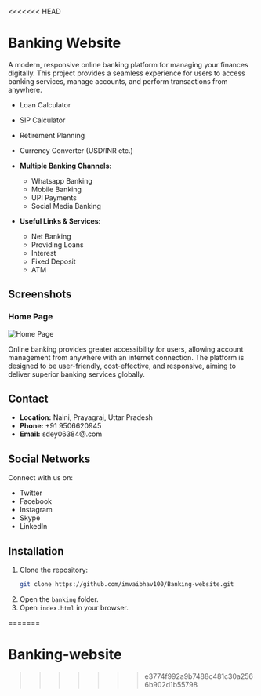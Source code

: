 <<<<<<< HEAD
# Banking Website

A modern, responsive online banking platform for managing your finances digitally. This project provides a seamless experience for users to access banking services, manage accounts, and perform transactions from anywhere.


  - Loan Calculator  
  - SIP Calculator  
  - Retirement Planning  
  - Currency Converter (USD/INR etc.)

- **Multiple Banking Channels:**  
  - Whatsapp Banking  
  - Mobile Banking  
  - UPI Payments  
  - Social Media Banking

- **Useful Links & Services:**  
  - Net Banking  
  - Providing Loans  
  - Interest  
  - Fixed Deposit  
  - ATM

## Screenshots

### Home Page
![Home Page](screenshots/home.png)


Online banking provides greater accessibility for users, allowing account management from anywhere with an internet connection. The platform is designed to be user-friendly, cost-effective, and responsive, aiming to deliver superior banking services globally.

## Contact

- **Location:** Naini, Prayagraj, Uttar Pradesh  
- **Phone:** +91 9506620945  
- **Email:** sdey06384@.com

## Social Networks

Connect with us on:
- Twitter
- Facebook
- Instagram
- Skype
- LinkedIn

## Installation

1. Clone the repository:
   ```sh
   git clone https://github.com/imvaibhav100/Banking-website.git
   ```
2. Open the `banking` folder.
3. Open `index.html` in your browser.

=======
# Banking-website
>>>>>>> e3774f992a9b7488c481c30a2566b902d1b55798
